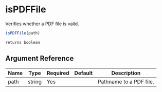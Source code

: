 # isPDFFile

 Verifies whether a PDF file is valid.

```javascript
isPDFFile(path)
```

```javascript
returns boolean
```

## Argument Reference

| Name | Type | Required | Default | Description |
| --- | --- | --- | --- | --- |
| path | string | Yes |  | Pathname to a PDF file. |
